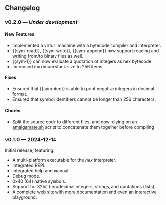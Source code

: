 <article>    <h2>Changelog</h2>    <h3>v0.2.0 &mdash; <em>Under development</em></h3><h4>New Features</h4><ul>    <li>Implemented a virtual machine with a bytecode compiler and interpreter.</li>    <li>{{sym-read}}, {{sym-write}}, {{sym-append}} now support reading and writing from/to binary files as well.</li>    <li>{{sym-!}} can now evaluate a quotation of integers as hex bytecode.</li>    <li>Increased maximum stack size to 256 items.</li></ul><h4>Fixes</h4><ul>    <li>Ensured that {{sym-dec}} is able to print negative integers in decimal format.</li>    <li>Ensured that symbol identifiers cannot be longer than 256 characters.</li></ul><h4>Chores</h4><ul>    <li>Split the source code to different files, and now relying on an <a            href="https://github.com/h3rald/hex/blob/master/scripts/amalgamate.sh">amalgamate.sh</a> script to        concatenate them together before compiling</li></ul><h3>v0.1.0 &mdash; 2024-12-14</h3><p>Initial release, featuring:</p><ul>    <li>A multi-platform executable for the <em>hex</em> interpreter.</li>    <li>Integrated REPL.</li>    <li>Integrated help and manual.</li>    <li>Debug mode.</li>    <li>0x40 (64) native symbols.</li>    <li>Support for 32bit hexadecimal integers, strings, and quotations (lists).</li>    <li>A complete <a href="https://hex.2c.fyi">web site</a> with more documentation and even an interactive playground.    </li></ul></article>